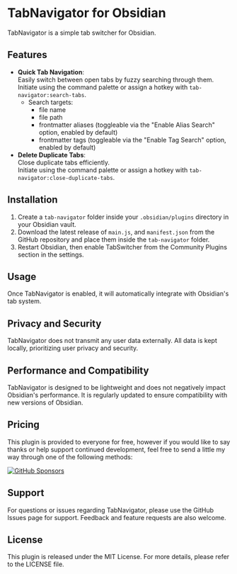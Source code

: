# TabNavigator for Obsidian

TabNavigator is a simple tab switcher for Obsidian.

## Features

- **Quick Tab Navigation**: <br>
Easily switch between open tabs by fuzzy searching through them.<br>
Initiate using the command palette or assign a hotkey with `tab-navigator:search-tabs`.
  - Search targets:
    - file name
    - file path
    - frontmatter aliases (toggleable via the "Enable Alias Search" option, enabled by default)
    - frontmatter tags (toggleable via the "Enable Tag Search" option, enabled by default)
- **Delete Duplicate Tabs**: <br>
Close duplicate tabs efficiently.<br>
Initiate using the command palette or assign a hotkey with `tab-navigator:close-duplicate-tabs`.

## Installation

1. Create a `tab-navigator` folder inside your `.obsidian/plugins` directory in your Obsidian vault.
2. Download the latest release of `main.js`, and `manifest.json` from the GitHub repository and place them inside the `tab-navigator` folder.
3. Restart Obsidian, then enable TabSwitcher from the Community Plugins section in the settings.

## Usage

Once TabNavigator is enabled, it will automatically integrate with Obsidian's tab system.

## Privacy and Security

TabNavigator does not transmit any user data externally. All data is kept locally, prioritizing user privacy and security.

## Performance and Compatibility

TabNavigator is designed to be lightweight and does not negatively impact Obsidian's performance. It is regularly updated to ensure compatibility with new versions of Obsidian.

## Pricing

This plugin is provided to everyone for free, however if you would like to
say thanks or help support continued development, feel free to send a little
my way through one of the following methods:

[![GitHub Sponsors](https://img.shields.io/github/sponsors/o02c?style=social)](https://github.com/sponsors/o02c)

## Support

For questions or issues regarding TabNavigator, please use the GitHub Issues page for support. Feedback and feature requests are also welcome.

## License

This plugin is released under the MIT License. For more details, please refer to the LICENSE file.
